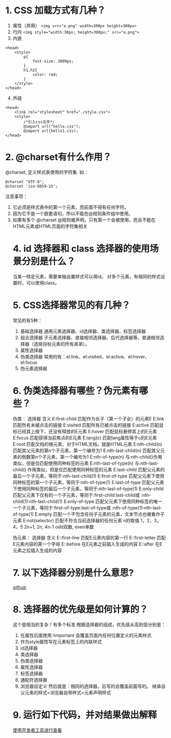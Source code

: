 # 1. CSS 加载方式有几种？
1. 属性（弃用）
`<img src="a.png" width=300px height=300px>`
2. 行内
`<img style="width:30px; height=300px;" src="a.png">`
3. 内嵌

```
<head>
    <style>
        p{
            font-size: 3000px;
        }
        h1,h2{
            color: red;
        }
    </style>
</head>
```
4. 外链

```
<head>
    <link rel="stylesheet" href="./style.css">
    <style>
        /*引入css文件*/
        @import url("hello.css");
        @import url(hello1.css);
</head>
```

# 2. @charset有什么作用？
@charset, 定义样式表使用的字符集.
如：

```
@charset "UTF-8"; 
@charset 'iso-8859-15';
```
注意事项：
1. 它必须是样式表中的第一个元素，而前面不得有任何字符。
2. 因为它不是一个嵌套语句，所以不能在@规则条件组中使用。
3. 如果有多个 @charset @规则被声明，只有第一个会被使用，而且不能在HTML元素或HTML页面的字符集相关 <style> 元素内的样式属性内使用。
@charset在某些 CSS 属性中使用非 ASCII 字符时非常有用，例如 content(伪元素)。
# 3. @import有什么作用？如何使用？
答：引入外部样式表。
<style>
@import url("index.css");
@import url('index.css');
@import url(index.css);
@import 'custom.css';
@import "common.css";
@import url('landscape.css') screen and (orientation:landscape);
</style>
# 4. id 选择器和 class 选择器的使用场景分别是什么？
当某一特定元素，需要单独设置样式可以用id。
对多个元素，有相同的样式设置时，可以使用class。
# 5. CSS选择器常见的有几种？
常见的有5种：
1. 基础选择器
   通用元素选择器、id选择器、类选择器、标签选择器
2. 组合选择器
    子元素选择器、直接相邻选择器、后代选择器等、普通相邻选择器（选择目标元素的所有弟弟）。
3. 属性选择器
4. 伪类选择器
    常用的有：el:link、el:visited、el:active、el:hover、el:focus
5. 伪元素选择器
# 6. 伪类选择器有哪些？伪元素有哪些？
伪类：
    选择器	            含义
E:first-child	匹配作为长子（第一个子女）的元素E
E:link	      匹配所有未被点击的链接
E:visited	   匹配所有已被点击的链接
E:active	      匹配鼠标已经其上按下、还没有释放的E元素
E:hover	      匹配鼠标悬停其上的E元素
E:focus	      匹配获得当前焦点的E元素
E:lang(c)	   匹配lang属性等于c的E元素
E:root	      匹配文档的根元素，对于HTML文档，就是HTML元素
E:nth-child(n)      	匹配其父元素的第n个子元素，第一个编号为1
E:nth-last-child(n)	   匹配其父元素的倒数第n个子元素，第一个编号为1
E:nth-of-type(n)	      与:nth-child()作用类似，但是仅匹配使用同种标签的元素
E:nth-last-of-type(n)	与:nth-last-child() 作用类似，但是仅匹配使用同种标签的元素
E:last-child	         匹配父元素的最后一个子元素，等同于:nth-last-child(1)
E:first-of-type	    匹配父元素下使用同种标签的第一个子元素，等同于:nth-of-type(1)
E:last-of-type  	    匹配父元素下使用同种标签的最后一个子元素，等同于:nth-last-of-type(1)
E:only-child	       匹配父元素下仅有的一个子元素，等同于:first-child:last-child或 :nth-child(1):nth-last-child(1)
E:only-of-type	       匹配父元素下使用同种标签的唯一一个子元素，等同于:first-of-type:last-of-type或 :nth-of-type(1):nth-last-of-type(1)
E:empty	             匹配一个不包含任何子元素的元素，文本节点也被看作子元素
E:not(selector)	     匹配不符合当前选择器的任何元素
                        n的取值
                        1，2，3，4，5
                        2n+1, 2n, 4n-1
                        odd双数, even单数

伪元素：
    选择器	        含义
E::first-line	   匹配E元素内容的第一行
E::first-letter	匹配E元素内容的第一个字母
E::before	      在E元素之前插入生成的内容
E::after	         在E元素之后插入生成的内容

# 7. 以下选择器分别是什么意思?
[github](https://github.com/ComicParty/resume/blob/master/projects/U6/exercise7%E5%AF%B9%E4%B8%8B%E5%88%97CSS%E9%80%89%E6%8B%A9%E5%99%A8%E8%BF%9B%E8%A1%8C%E8%A7%A3%E9%87%8A.css)
# 8. 选择器的优先级是如何计算的？
这个是相当的复杂！有多个标准
根据选择器的组成，优先级从高到低分别是：
1. 在属性后面使用 !important 会覆盖页面内任何位置定义的元素样式
2. 作为style属性写在元素标签上的内联样式
3. id选择器
4. 类选择器
5. 伪类选择器
6. 属性选择器
7. 标签选择器
8. 通配符选择器
9. 浏览器自定义
然后就是：相同的选择器，后写的会覆盖前面写的。
    继承自父元素的样式<浏览器自带样式<元素声明样式
# 9. 运行如下代码，并对结果做出解释
[使用开发者工具进行查看](https://comicparty.github.io/resume/projects/U6/exercise9.html)


